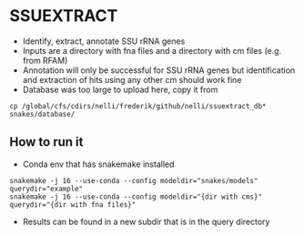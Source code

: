 # SSUEXTRACT
* Identify, extract, annotate SSU rRNA genes
* Inputs are a directory with fna files and a directory with cm files (e.g. from RFAM)
* Annotation will only be successful for SSU rRNA genes but identification and extraction of hits using any other cm should work fine
* Database was too large to upload here, copy it from 
```
cp /global/cfs/cdirs/nelli/frederik/github/nelli/ssuextract_db* snakes/database/
```

## How to run it
* Conda env that has snakemake installed
```
snakemake -j 16 --use-conda --config modeldir="snakes/models" querydir="example"
snakemake -j 16 --use-conda --config modeldir="{dir with cms}" querydir="{dir with fna files}"
```
* Results can be found in a new subdir that is in the query directory
